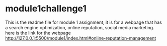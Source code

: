 # module1challenge1
This is the readme file for module 1 assignment, it is for a webpage that has a search engine optimization, online reputation, social media marketing. 
here is the link for the webpage http://127.0.0.1:5500/module1/index.html#online-reputation-management
